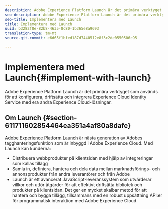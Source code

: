 ```yaml
---
description: Adobe Experience Platform Launch är det primära verktyget som används för att konfigurera, driftsätta och integrera Experience Cloud Identity Service med era andra Experience Cloud-lösningar.
seo-description: Adobe Experience Platform Launch är det primära verktyget som används för att konfigurera, driftsätta och integrera Experience Cloud Identity Service med era andra Experience Cloud-lösningar.
seo-title: Implementera med Launch
title: Implementera med Launch
uuid: b3282f8e-82b8-4635-8c80-1b365e8a9693
translation-type: tm+mt
source-git-commit: e6d65f1bfed187d7440512e8f3c2de0550506c95

---
```



# Implementera med Launch{#implement-with-launch}

Adobe Experience Platform Launch är det primära verktyget som används för att konfigurera, driftsätta och integrera Experience Cloud Identity Service med era andra Experience Cloud-lösningar.

## Om Launch {#section-611711602854464ea351a4af80a8dafe}

[Adobe Experience Platform Launch](https://docs.adobelaunch.com/) är nästa generation av Adobes tagghanteringsfunktion som är inbyggd i Adobe Experience Cloud. Med Launch kan kunderna:

* Distribuera webbprodukter på klientsidan med hjälp av integreringar som kallas tillägg
* Samla in, definiera, hantera och dela data mellan marknadsförings- och annonsprodukter från andra leverantörer och från Adobe
* Launch är ett avancerat JavaScript-leveranssystem som utvärderar villkor och utför åtgärder för att effektivt driftsätta bibliotek och produkter på klientsidan. Det ger en mycket skalbar metod för att hantera och bygga tillägg, tillsammans med en robust uppsättning API:er för programmatisk interaktion med Adobe Experience Cloud.

